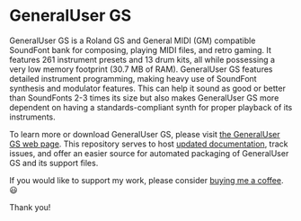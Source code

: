 # GeneralUser GS

GeneralUser GS is a Roland GS and General MIDI (GM) compatible SoundFont bank for composing, playing MIDI files, and retro gaming. It features 261 instrument presets and 13 drum kits, all while possessing a very low memory footprint (30.7 MB of RAM). GeneralUser GS features detailed instrument programming, making heavy use of SoundFont synthesis and modulator features. This can help it sound as good or better than SoundFonts 2-3 times its size but also makes GeneralUser GS more dependent on having a standards-compliant synth for proper playback of its instruments.

To learn more or download GeneralUser GS, please visit [the GeneralUser GS web page](https://www.schristiancollins.com/generaluser). This repository serves to host [updated documentation](documentation), track issues, and offer an easier source for automated packaging of GeneralUser GS and its support files.

If you would like to support my work, please consider [buying me a coffee](https://buymeacoffee.com/schristiancollins). :smiley:

Thank you!
